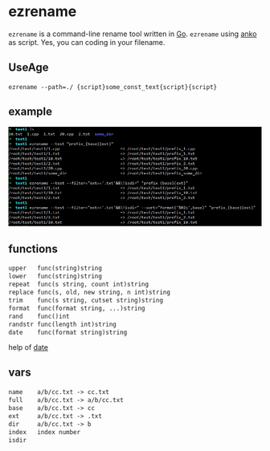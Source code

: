 # ezrename
`ezrename` is a command-line rename tool written in [Go](https://golang.org/). `ezrename` using [anko](https://github.com/mattn/anko) as script. Yes, you can coding in your filename.

## UseAge
    ezrename --path=./ {script}some_const_text{script}{script}

## example
![preview][]


## functions
    upper   func(string)string
    lower   func(string)string
    repeat  func(s string, count int)string
    replace func(s, old, new string, n int)string
    trim    func(s string, cutset string)string
    format  func(format string, ...)string
    rand    func()int
    randstr func(length int)string
    date    func(format string)string
help of [date](https://github.com/metakeule/fmtdate)

## vars
    name    a/b/cc.txt -> cc.txt
    full    a/b/cc.txt -> a/b/cc.txt
    base    a/b/cc.txt -> cc
    ext     a/b/cc.txt -> .txt
    dir     a/b/cc.txt -> b
    index   index number 
    isdir

[preview]: preview.jpg